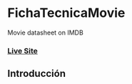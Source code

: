 # FichaTecnicaMovie
  Movie datasheet on IMDB
 
### [Live Site](https://ebdatasheetmovie.netlify.app/)


## Introducción
